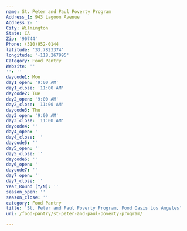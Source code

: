 ```yaml
---
name: St. Peter and Paul Poverty Program
Address_1: 943 Lagoon Avenue
Address_2: ''
City: Wilmington
State: CA
Zip: '90744'
Phone: (310)952-0144
latitude: '33.7823374'
longitude: '-118.267995'
Category: Food Pantry
Website: ''
'': ''
daycode1: Mon
day1_open: '9:00 AM'
day1_close: '11:00 AM'
daycode2: Tue
day2_open: '9:00 AM'
day2_close: '11:00 AM'
daycode3: Thu
day3_open: '9:00 AM'
day3_close: '11:00 AM'
daycode4: ''
day4_open: ''
day4_close: ''
daycode5: ''
day5_open: ''
day5_close: ''
daycode6: ''
day6_open: ''
daycode7: ''
day7_open: ''
day7_close: ''
Year_Round (Y/N): ''
season_open: ''
season_close: ''
category: Food Pantry
title: 'St. Peter and Paul Poverty Program, Food Oasis Los Angeles'
uri: /food-pantry/st-peter-and-paul-poverty-program/

---
```


